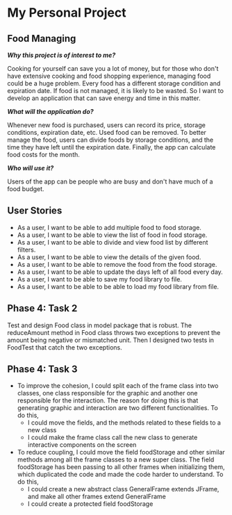 # My Personal Project

## Food Managing

***Why this project is of interest to me?***

Cooking for yourself can save you a lot of money, 
but for those who don't have extensive cooking and food shopping experience, 
managing food could be a huge problem. Every food has a different storage condition and expiration date. 
If food is not managed, it is likely to be wasted. 
So I want to develop an application that can save energy and time in this matter.

***What will the application do?***

Whenever new food is purchased, users can record its price, storage conditions, expiration date, etc. 
Used food can be removed. 
To better manage the food, 
users can divide foods by storage conditions, and the time they have left until the expiration date. 
Finally, the app can calculate food costs for the month.

***Who will use it?***

Users of the app can be people who are busy and don't have much of a food budget.

## User Stories

- As a user, I want to be able to add multiple food to food storage.
- As a user, I want to be able to view the list of food in food storage.
- As a user, I want to be able to divide and view food list by different filters.
- As a user, I want to be able to view the details of the given food.
- As a user, I want to be able to remove the food from the food storage.
- As a user, I want to be able to update the days left of all food every day.
- As a user, I want to be able to save my food library to file. 
- As a user, I want to be able to be able to load my food library from file.

## Phase 4: Task 2

Test and design Food class in model package that is robust.
The reduceAmount method in Food class throws two exceptions to prevent the amount being negative or mismatched unit.
Then I designed two tests in FoodTest that catch the two exceptions.

## Phase 4: Task 3

- To improve the cohesion, I could split each of the frame class into two classes,
one class responsible for the graphic and another one responsible for the interaction. 
  The reason for doing this is that generating graphic and interaction are two different functionalities.
  To do this, 
  - I could move the fields, and the methods related to these fields to a new class
  - I could make the frame class call the new class to generate interactive components on the screen
- To reduce coupling, 
  I could move the field foodStorage and other similar methods among all the frame classes to a new super class.
  The field foodStorage has been passing to all other frames when initializing them, 
  which duplicated the code and made the code harder to understand.
  To do this,
  - I could create a new abstract class GeneralFrame extends JFrame, and make all other frames extend GeneralFrame
  - I could create a protected field foodStorage



